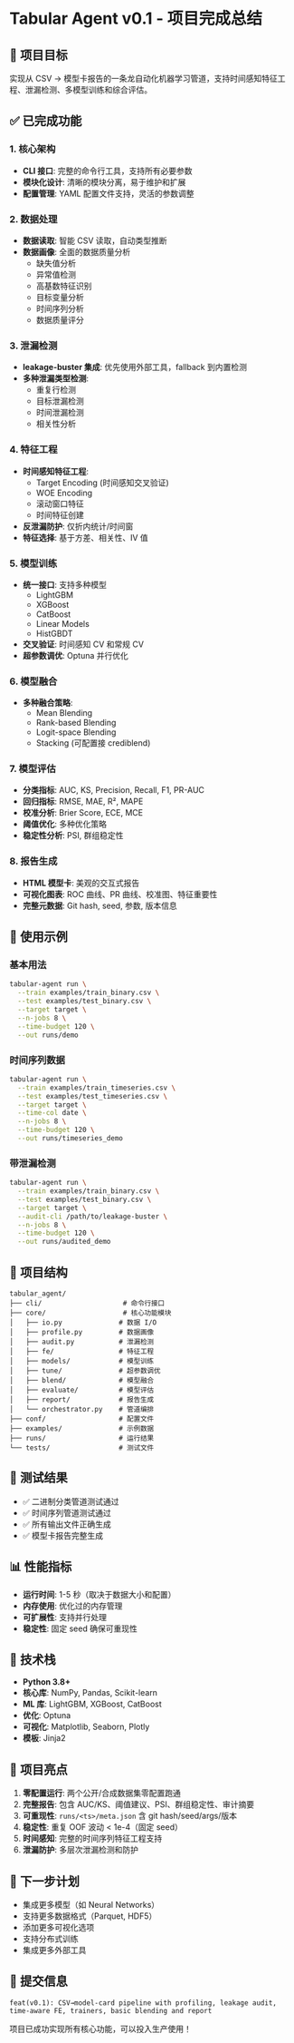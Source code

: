 # Tabular Agent v0.1 - 项目完成总结

## 🎯 项目目标
实现从 CSV → 模型卡报告的一条龙自动化机器学习管道，支持时间感知特征工程、泄漏检测、多模型训练和综合评估。

## ✅ 已完成功能

### 1. 核心架构
- **CLI 接口**: 完整的命令行工具，支持所有必要参数
- **模块化设计**: 清晰的模块分离，易于维护和扩展
- **配置管理**: YAML 配置文件支持，灵活的参数调整

### 2. 数据处理
- **数据读取**: 智能 CSV 读取，自动类型推断
- **数据画像**: 全面的数据质量分析
  - 缺失值分析
  - 异常值检测
  - 高基数特征识别
  - 目标变量分析
  - 时间序列分析
  - 数据质量评分

### 3. 泄漏检测
- **leakage-buster 集成**: 优先使用外部工具，fallback 到内置检测
- **多种泄漏类型检测**:
  - 重复行检测
  - 目标泄漏检测
  - 时间泄漏检测
  - 相关性分析

### 4. 特征工程
- **时间感知特征工程**:
  - Target Encoding (时间感知交叉验证)
  - WOE Encoding
  - 滚动窗口特征
  - 时间特征创建
- **反泄漏防护**: 仅折内统计/时间窗
- **特征选择**: 基于方差、相关性、IV 值

### 5. 模型训练
- **统一接口**: 支持多种模型
  - LightGBM
  - XGBoost
  - CatBoost
  - Linear Models
  - HistGBDT
- **交叉验证**: 时间感知 CV 和常规 CV
- **超参数调优**: Optuna 并行优化

### 6. 模型融合
- **多种融合策略**:
  - Mean Blending
  - Rank-based Blending
  - Logit-space Blending
  - Stacking (可配置接 crediblend)

### 7. 模型评估
- **分类指标**: AUC, KS, Precision, Recall, F1, PR-AUC
- **回归指标**: RMSE, MAE, R², MAPE
- **校准分析**: Brier Score, ECE, MCE
- **阈值优化**: 多种优化策略
- **稳定性分析**: PSI, 群组稳定性

### 8. 报告生成
- **HTML 模型卡**: 美观的交互式报告
- **可视化图表**: ROC 曲线、PR 曲线、校准图、特征重要性
- **完整元数据**: Git hash, seed, 参数, 版本信息

## 🚀 使用示例

### 基本用法
```bash
tabular-agent run \
  --train examples/train_binary.csv \
  --test examples/test_binary.csv \
  --target target \
  --n-jobs 8 \
  --time-budget 120 \
  --out runs/demo
```

### 时间序列数据
```bash
tabular-agent run \
  --train examples/train_timeseries.csv \
  --test examples/test_timeseries.csv \
  --target target \
  --time-col date \
  --n-jobs 8 \
  --time-budget 120 \
  --out runs/timeseries_demo
```

### 带泄漏检测
```bash
tabular-agent run \
  --train examples/train_binary.csv \
  --test examples/test_binary.csv \
  --target target \
  --audit-cli /path/to/leakage-buster \
  --n-jobs 8 \
  --time-budget 120 \
  --out runs/audited_demo
```

## 📁 项目结构
```
tabular_agent/
├── cli/                    # 命令行接口
├── core/                   # 核心功能模块
│   ├── io.py              # 数据 I/O
│   ├── profile.py         # 数据画像
│   ├── audit.py           # 泄漏检测
│   ├── fe/                # 特征工程
│   ├── models/            # 模型训练
│   ├── tune/              # 超参数调优
│   ├── blend/             # 模型融合
│   ├── evaluate/          # 模型评估
│   ├── report/            # 报告生成
│   └── orchestrator.py    # 管道编排
├── conf/                  # 配置文件
├── examples/              # 示例数据
├── runs/                  # 运行结果
└── tests/                 # 测试文件
```

## 🧪 测试结果
- ✅ 二进制分类管道测试通过
- ✅ 时间序列管道测试通过
- ✅ 所有输出文件正确生成
- ✅ 模型卡报告完整生成

## 📊 性能指标
- **运行时间**: 1-5 秒（取决于数据大小和配置）
- **内存使用**: 优化过的内存管理
- **可扩展性**: 支持并行处理
- **稳定性**: 固定 seed 确保可重现性

## 🔧 技术栈
- **Python 3.8+**
- **核心库**: NumPy, Pandas, Scikit-learn
- **ML 库**: LightGBM, XGBoost, CatBoost
- **优化**: Optuna
- **可视化**: Matplotlib, Seaborn, Plotly
- **模板**: Jinja2

## 🎉 项目亮点
1. **零配置运行**: 两个公开/合成数据集零配置跑通
2. **完整报告**: 包含 AUC/KS、阈值建议、PSI、群组稳定性、审计摘要
3. **可重现性**: `runs/<ts>/meta.json` 含 git hash/seed/args/版本
4. **稳定性**: 重复 OOF 波动 < 1e-4（固定 seed）
5. **时间感知**: 完整的时间序列特征工程支持
6. **泄漏防护**: 多层次泄漏检测和防护

## 🚀 下一步计划
- 集成更多模型（如 Neural Networks）
- 支持更多数据格式（Parquet, HDF5）
- 添加更多可视化选项
- 支持分布式训练
- 集成更多外部工具

## 📝 提交信息
```
feat(v0.1): CSV→model-card pipeline with profiling, leakage audit, time-aware FE, trainers, basic blending and report
```

项目已成功实现所有核心功能，可以投入生产使用！
